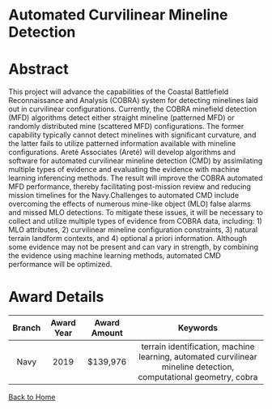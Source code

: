 
Automated Curvilinear Mineline Detection
========================================

# Abstract


This project will advance the capabilities of the Coastal Battlefield Reconnaissance and Analysis (COBRA) system for detecting minelines laid out in curvilinear configurations. Currently, the COBRA minefield detection (MFD) algorithms detect either straight mineline (patterned MFD) or randomly distributed mine (scattered MFD) configurations. The former capability typically cannot detect minelines with significant curvature, and the latter fails to utilize patterned information available with mineline configurations. Areté Associates (Areté) will develop algorithms and software for automated curvilinear mineline detection (CMD) by assimilating multiple types of evidence and evaluating the evidence with machine learning inferencing methods. The result will improve the COBRA automated MFD performance, thereby facilitating post-mission review and reducing mission timelines for the Navy.Challenges to automated CMD include overcoming the effects of numerous mine-like object (MLO) false alarms and missed MLO detections. To mitigate these issues, it will be necessary to collect and utilize multiple types of evidence from COBRA data, including: 1) MLO attributes, 2) curvilinear mineline configuration constraints, 3) natural terrain landform contexts, and 4) optional a priori information. Although some evidence may not be present and can vary in strength, by combining the evidence using machine learning methods, automated CMD performance will be optimized.  

# Award Details

|Branch|Award Year|Award Amount|Keywords|
| :---: | :---: | :---: | :---: |
|Navy|2019|$139,976|terrain identification, machine learning, automated curvilinear mineline detection, computational geometry, cobra|
  
  


[Back to Home](https://github.com/chrischow/dod_sbir_awards/Reports/JH/#2026)